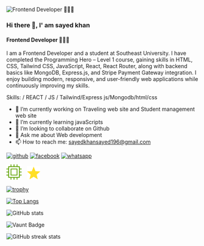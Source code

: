 ![Frontend Developer 🧑🏻‍💻](https://i.ibb.co.com/M5R1rnzg/Law-Firm-Linked-In-page-Cover-Template-with-skyscrapers-and-place-for-text.jpg)
### Hi there 👋, I' am sayed khan
#### Frontend Developer 🧑🏻‍💻


I am a Frontend Developer and a student at Southeast University. I have completed the Programming Hero – Level 1 course, gaining skills in HTML, CSS, Tailwind CSS, JavaScript, React, React Router, along with backend basics like MongoDB, Express.js, and Stripe Payment Gateway integration. I enjoy building modern, responsive, and user-friendly web applications while continuously improving my skills.

Skills:  / REACT / JS / Tailwind/Express js/Mongodb/html/css

- 🔭 I’m currently working on Traveling web site and Student management web site 
- 🌱 I’m currently learning javaScripts 
- 👯 I’m looking to collaborate on Github 
- 💬 Ask me about Web development 
- 📫 How to reach me: sayedkhansayed196@gmail.com 


[<img src='https://cdn.jsdelivr.net/npm/simple-icons@3.0.1/icons/github.svg' alt='github' height='40'>](https://github.com/sayedkhan19)  [<img src='https://cdn.jsdelivr.net/npm/simple-icons@3.0.1/icons/facebook.svg' alt='facebook' height='40'>](https://www.facebook.com/https://www.facebook.com/share/15kLDeXELF/)  [<img src='https://cdn.jsdelivr.net/npm/simple-icons@3.0.1/icons/whatsapp.svg' alt='whatsapp' height='40'>](https://wa.me/01799886487)  

<a href='https://docs.github.com/en/developers'><img src='https://raw.githubusercontent.com/acervenky/animated-github-badges/master/assets/devbadge.gif' width='40' height='40'></a> <a href='https://stars.github.com/'><img src='https://raw.githubusercontent.com/acervenky/animated-github-badges/master/assets/starbadge.gif' width='35' height='35'></a> 

[![trophy](https://github-profile-trophy.vercel.app/?username=sayedkhan19)](https://github.com/ryo-ma/github-profile-trophy)

[![Top Langs](https://github-readme-stats.vercel.app/api/top-langs/?username=sayedkhan19)](https://github.com/anuraghazra/github-readme-stats)

![GitHub stats](https://github-readme-stats.vercel.app/api?username=sayedkhan19&show_icons=true&count_private=true)  

![Vaunt Badge](https://api.vaunt.dev/v1/github/entities/sayedkhan19/contributions?format=svg&private=true)  

![GitHub streak stats](https://streak-stats.demolab.com/?user=sayedkhan19)  

